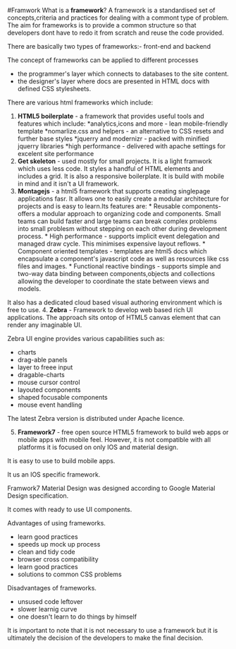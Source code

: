 #Framwork
What is a **framework**?
A framework is a standardised set of concepts,criteria and practices for dealing with a commont type of problem.
The aim for frameworks is to provide  a common structure so that developers dont have to redo it from scratch and
reuse the code provided.

There are basically two types of frameworks:- front-end and backend

The concept of frameworks can be applied to different processes
* the programmer's layer which connects to databases to the site content.
* the designer's layer where docs are presented in HTML docs with defined CSS stylesheets.

There are various html frameworks which include:

1. **HTML5 boilerplate** - a framework that provides useful tools and features which include:
        *analytics,icons and more - lean mobile-friendly template
        *nomarlize.css and helpers - an alternative to CSS resets and further base styles
        *jquerry and modernizr - packed with minified jquerry libraries
        *high performance - delivered with apache settings for excelent site performance
2. **Get skeleton** - used mostly for small projects. It is a light framwork which uses less code. It styles a handful of HTML elements and includes a grid. It is also a responsive boilerplate. It is build with mobile in mind and it isn't a UI framework.
3. **Montagejs** - a html5 framework that supports creating singlepage applications fasr. It allows one to easily create a modular architecture for projects and is easy to learn.Its features are:
       * Reusable components- offers a modular approach to organizing code and components. Small teams can build faster and large teams can break complex problems into small problesm without stepping on each other during development process.
       * High performance - supports implicit event delegation and managed draw cycle. This minimises expensive layout reflows.
       * Component oriented templates - templates are html5 docs which encapsulate a component's javascript code as well as resources like css files and images.
       * Functional reactive bindings - supports simple and two-way data binding between components,objects and collections allowing the developer to coordinate the state between views and models.

It also has a dedicated cloud based visual authoring environment which is free to use.
4. **Zebra** - Framework to develop web based rich UI applications. The approach sits ontop of HTML5 canvas element that can render any imaginable UI.

Zebra UI engine provides various capabilities such as:
* charts
* drag-able panels
* layer to freee input
* dragable-charts
* mouse cursor control
* layouted components
* shaped focusable components
* mouse event handling

The latest Zebra version is distributed under Apache licence.

5. **Framework7** - free open source HTML5 framework to build web apps or mobile apps with mobile feel. However, it is not compatible with all platforms it is focused on only IOS and material design.

It is easy to use to build mobile apps.

It us an IOS specific framework.

Framwork7 Material Design was designed according to Google Material Design specification.

It comes with ready to use UI components.

Advantages of using frameworks.

* learn good practices
* speeds up mock up process
* clean and tidy code
* browser cross compatibility
* learn good practices
* solutions to common CSS problems

Disadvantages of frameworks.
* unsused code leftover
* slower learnig curve
* one doesn't learn to do things by himself

It is important to note that it is not necessary to use a framework but it is ultimately the decision of the developers to make the final decision.
